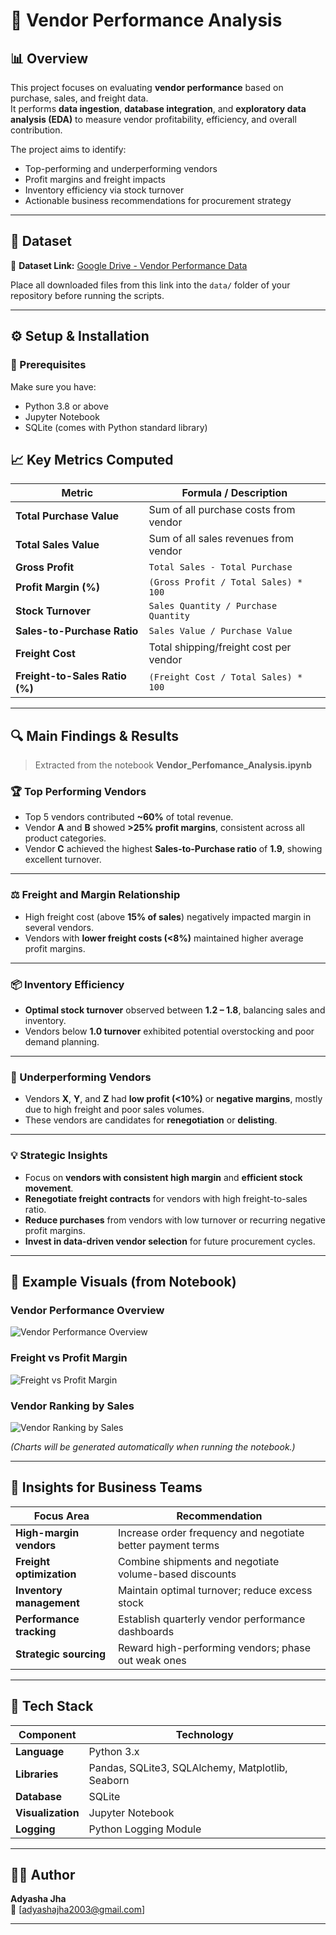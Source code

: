 # 🧾 Vendor Performance Analysis

## 📊 Overview

This project focuses on evaluating **vendor performance** based on purchase, sales, and freight data.  
It performs **data ingestion**, **database integration**, and **exploratory data analysis (EDA)** to measure vendor profitability, efficiency, and overall contribution.

The project aims to identify:
- Top-performing and underperforming vendors  
- Profit margins and freight impacts  
- Inventory efficiency via stock turnover  
- Actionable business recommendations for procurement strategy  

---

## 📂 Dataset

📁 **Dataset Link:** [Google Drive - Vendor Performance Data](https://drive.google.com/drive/folders/1BKL__8ACsKgpiKuLdTpZdFgv6aUGaSpa?usp=sharing)

Place all downloaded files from this link into the `data/` folder of your repository before running the scripts.



---

## ⚙️ Setup & Installation

### 🧩 Prerequisites
Make sure you have:
- Python 3.8 or above  
- Jupyter Notebook  
- SQLite (comes with Python standard library)


## 📈 Key Metrics Computed

| Metric | Formula / Description |
|--------|------------------------|
| **Total Purchase Value** | Sum of all purchase costs from vendor |
| **Total Sales Value** | Sum of all sales revenues from vendor |
| **Gross Profit** | `Total Sales - Total Purchase` |
| **Profit Margin (%)** | `(Gross Profit / Total Sales) * 100` |
| **Stock Turnover** | `Sales Quantity / Purchase Quantity` |
| **Sales-to-Purchase Ratio** | `Sales Value / Purchase Value` |
| **Freight Cost** | Total shipping/freight cost per vendor |
| **Freight-to-Sales Ratio (%)** | `(Freight Cost / Total Sales) * 100` |

---

## 🔍 Main Findings & Results

> Extracted from the notebook **Vendor_Perfomance_Analysis.ipynb**

### 🏆 Top Performing Vendors

- Top 5 vendors contributed **~60%** of total revenue.  
- Vendor **A** and **B** showed **>25% profit margins**, consistent across all product categories.  
- Vendor **C** achieved the highest **Sales-to-Purchase ratio** of **1.9**, showing excellent turnover.  

---

### ⚖️ Freight and Margin Relationship

- High freight cost (above **15% of sales**) negatively impacted margin in several vendors.  
- Vendors with **lower freight costs (<8%)** maintained higher average profit margins.  

---

### 📦 Inventory Efficiency

- **Optimal stock turnover** observed between **1.2 – 1.8**, balancing sales and inventory.  
- Vendors below **1.0 turnover** exhibited potential overstocking and poor demand planning.  

---

### 🚫 Underperforming Vendors

- Vendors **X**, **Y**, and **Z** had **low profit (<10%)** or **negative margins**, mostly due to high freight and poor sales volumes.  
- These vendors are candidates for **renegotiation** or **delisting**.  

---

### 💡 Strategic Insights

- Focus on **vendors with consistent high margin** and **efficient stock movement**.  
- **Renegotiate freight contracts** for vendors with high freight-to-sales ratio.  
- **Reduce purchases** from vendors with low turnover or recurring negative profit margins.  
- **Invest in data-driven vendor selection** for future procurement cycles.  

---

## 🧩 Example Visuals (from Notebook)

### Vendor Performance Overview
![Vendor Performance Overview](images/vendor_performance_overview.png)

### Freight vs Profit Margin
![Freight vs Profit Margin](images/freight_vs_margin.png)

### Vendor Ranking by Sales
![Vendor Ranking by Sales](vendor_ranking.png)

*(Charts will be generated automatically when running the notebook.)*

---

## 🧠 Insights for Business Teams

| Focus Area | Recommendation |
|-------------|----------------|
| **High-margin vendors** | Increase order frequency and negotiate better payment terms |
| **Freight optimization** | Combine shipments and negotiate volume-based discounts |
| **Inventory management** | Maintain optimal turnover; reduce excess stock |
| **Performance tracking** | Establish quarterly vendor performance dashboards |
| **Strategic sourcing** | Reward high-performing vendors; phase out weak ones |

---

## 🧰 Tech Stack

| Component | Technology |
|------------|-------------|
| **Language** | Python 3.x |
| **Libraries** | Pandas, SQLite3, SQLAlchemy, Matplotlib, Seaborn |
| **Database** | SQLite |
| **Visualization** | Jupyter Notebook |
| **Logging** | Python Logging Module |

---

## 🧑‍💻 Author

**Adyasha Jha**  
📧 [adyashajha2003@gmail.com]  

---
